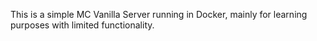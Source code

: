 This is a simple MC Vanilla Server running in Docker, mainly for learning purposes with limited functionality.
